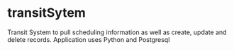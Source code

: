 # transitSytem
Transit System to pull scheduling information as well as create, update and delete records. Application uses Python  and Postgresql  
